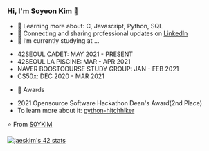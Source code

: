 
### Hi, I'm Soyeon Kim 👋

+ 🌱 Learning more about: C, Javascript, Python, SQL
+ 💼 Connecting and sharing professional updates on [LinkedIn](https://www.linkedin.com/in/soyeon-eden-kim/)
+ 🔭 I’m currently studying at ...
- 42SEOUL CADET: MAY 2021 - PRESENT
- 42SEOUL LA PISCINE: MAR - APR 2021
- NAVER BOOSTCOURSE STUDY GROUP: JAN - FEB 2021
- CS50x: DEC 2020 - MAR 2021

+ 🏅 Awards
- 2021 Opensource Software Hackathon Dean's Award(2nd Place)
- To learn more about it: [python-hitchhiker](https://github.com/innohack2021/python-hitchhiker)

⭐️ From [S0YKIM](https://github.com/S0YKIM)


[![jaeskim's 42 stats](https://badge42.herokuapp.com/api/stats/sokim?privacyEmail=true)](https://github.com/JaeSeoKim/badge42)


<!--
**S0YKIM/S0YKIM** is a ✨ _special_ ✨ repository because its `README.md` (this file) appears on your GitHub profile.

Here are some ideas to get you started:

- 🔭 I’m currently working on ...
- 🌱 I’m currently learning ...
- 👯 I’m looking to collaborate on ...
- 🤔 I’m looking for help with ...
- 💬 Ask me about ...
- 📫 How to reach me: ...
- 😄 Pronouns: ...
- ⚡ Fun fact: ...
--> 
